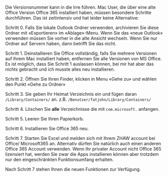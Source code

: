 Die Versionsnummer kann in die Irre führen. Mac User, die über eine alte Office Version Office 365 installiert haben, müssen besondere Schritte durchführen. Das ist zeitintensiv und hat leider keine Alternative: 

Schritt 0.  Falls Sie lokale Outlook Ordner verwenden, archivieren Sie diese Ordner mit «Exportieren» im «Ablage»-Menu.  Wenn Sie das «neue Outlook» verwenden müssen Sie vorher in die alte Ansicht wechseln. Wenn Sie nur Ordner auf Servern haben, dann betrifft Sie das nicht.
 
Schritt 1. Deinstallieren Sie Office vollständig, falls Sie mehrere Versionen auf Ihrem Mac installiert haben, entfernen Sie alle Versionen von MS Office. Es ist möglich,  dass Sie Schritt 1 auslassen können, bei mir hat aber das nichts gebracht und ich musste alles neu installieren.
 
Schritt 2. Öffnen Sie Ihren Finder, klicken in Menu «Gehe zu» und wählen den Punkt «Gehe zu Ordner»
 
Schritt 3. Sie geben Ihr Heimat Verzeichnis ein und fügen daran `/Library/Containers/` an. z.B. `/Benutzer/fatjohn/Library/Containers/`
 
Schritt 4. Löschen Sie **alle** Verzeichnisse die mit `com.microsoft.` anfangen.
 
Schritt 5. Leeren Sie Ihren Papierkorb.
 
Schritt 6.  Installieren Sie Office 365 neu.

Schritt 7. Starten Sie Excel und melden sich mit Ihrem ZHAW account bei Office/ Microsoft365 an. Alternativ dürfen Sie natürlich auch einen anderen Office 365 Account verwenden. Wenn Ihr privater Account nicht Office 365 lizensiert hat, werden Sie zwar die Apps installieren können aber trotzdem nur den eingeschränkten Funktionsumfang erhalten.
 
Nach Schritt 7 stehen Ihnen die neuen Funktionen zur Verfügung. 